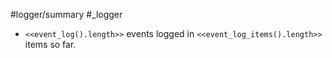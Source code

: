 #logger/summary #_logger
- `<<event_log().length>>` events logged in `<<event_log_items().length>>` items so far.